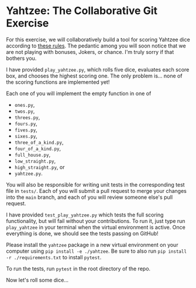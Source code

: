 # Yahtzee: The Collaborative Git Exercise

For this exercise, we will collaboratively build a tool for scoring Yahtzee
dice according to [these rules](https://yahtzee-rules.com/). The pedantic among
you will soon notice that we are not playing with bonuses, Jokers, or chance.
I'm truly sorry if that bothers you.

I have provided `play_yahtzee.py`, which rolls five dice, evaluates each score
box, and chooses the highest scoring one. The only problem is... none of the
scoring functions are implemented yet!

Each one of you will implement the empty function in one of

- `ones.py`,
- `twos.py`,
- `threes.py`,
- `fours.py`,
- `fives.py`,
- `sixes.py`,
- `three_of_a_kind.py`,
- `four_of_a_kind.py`,
- `full_house.py`,
- `low_straight.py`,
- `high_straight.py`, or
- `yahtzee.py`.

You will also be responsible for writing unit tests in the corresponding test
file in `tests/`. Each of you will submit a pull request to merge your changes
into the `main` branch, and each of you will review someone else's pull
request.

I have provided `test_play_yahtzee.py` which tests the full scoring
functionality, but will fail without your contributions. To run it, just type
run `play_yahtzee` in your terminal when the virtual environment is active.
Once everything is done, we should see the tests passing on GitHub!

Please install the `yahtzee` package in a new virtual environment on your
computer using `pip install -e ./yahtzee`. Be sure to also run `pip install -r
./requirements.txt` to install `pytest`.

To run the tests, run `pytest` in the root directory of the repo.

Now let's roll some dice...
